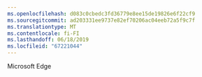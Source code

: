 ```yaml
---
ms.openlocfilehash: d083c0cbedc3fd36779e8ee15de19826e6f22cf9
ms.sourcegitcommit: ad203331ee9737e82ef70206ac04eeb72a5f9c7f
ms.translationtype: MT
ms.contentlocale: fi-FI
ms.lasthandoff: 06/18/2019
ms.locfileid: "67221044"
---
```

Microsoft Edge
